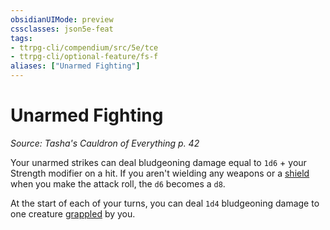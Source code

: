 ```yaml
---
obsidianUIMode: preview
cssclasses: json5e-feat
tags:
- ttrpg-cli/compendium/src/5e/tce
- ttrpg-cli/optional-feature/fs-f
aliases: ["Unarmed Fighting"]
---
```

# Unarmed Fighting
*Source: Tasha's Cauldron of Everything p. 42*  

Your unarmed strikes can deal bludgeoning damage equal to `1d6` + your Strength modifier on a hit. If you aren't wielding any weapons or a [shield](3-Mechanics/CLI/items/shield.md) when you make the attack roll, the `d6` becomes a `d8`.

At the start of each of your turns, you can deal `1d4` bludgeoning damage to one creature [grappled](3-Mechanics/CLI/rules/conditions.md#Grappled) by you.